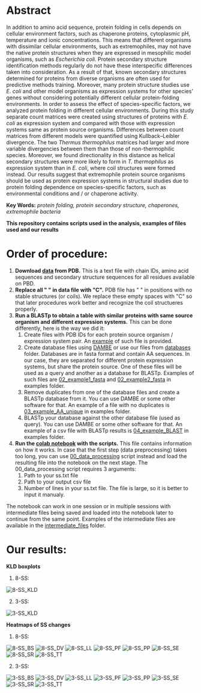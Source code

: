 # Abstract

In addition to amino acid sequence, protein folding in cells depends on cellular environment factors, such as chaperone proteins, cytoplasmic pH, temperature and ionic concentrations. This means that different organisms with dissimilar cellular environments, such as extremophiles, may not have the native protein structures when they are expressed in mesophilic model organisms, such as *Escherichia coli*. Protein secondary structure identification methods regularly do not have these interspecific differences taken into consideration. As a result of that, known secondary structures determined for proteins from diverse organisms are often used for predictive methods training. Moreover, many protein structure studies use *E. coli* and other model organisms as expression systems for other species’ genes without considering potentially different cellular protein-folding environments. In order to assess the effect of species-specific factors, we analyzed protein folding in different cellular environments. During this study separate count matrices were created using structures of proteins with *E. coli* as expression system and compared with those with expression systems same as protein source organisms. Differences between count matrices from different models were quantified using Kullback–Leibler divergence. The two *Thermus thermophilus* matrices had larger and more variable divergencies between them than those of non-thermophilic species. Moreover, we found directionality in this distance as helical secondary structures were more likely to form in *T. thermophilus* as expression system than in *E. coli*, where coil structures were formed instead. Our results suggest that extremophile protein source organisms should be used as protein expression systems in structural studies due to protein folding dependence on species-specific factors, such as environmental conditions and / or chaperone activity.

**Key Words:** *protein folding, protein secondary structure, chaperones, extremophile bacteria*

**This repository contains scripts used in the analysis, examples of files used and our results**

# Order of procedure:
1) **Download [data](https://cdn.rcsb.org/etl/kabschSander/ss.txt.gz) from PDB.** This is a text file with chain IDs, amino acid sequences and secondary structure sequences for all residues available on PBD.
2) **Replace all " " in data file with "C".** PDB file has " " in positions with no stable structures (or coils). We replace these empty spaces with "C" so that later procedures work better and recognize the coil structueres properly.
3) **Run a BLASTp to obtain a table with similar proteins with same source organism and different expression systems.** This can be done differently, here is the way we did it:
    1. Create files with PDB IDs for each protein source organism / expression system pair. An [example](examples/01_example_sequences_IDs.txt) of such file is provided.
    2. Create database files using [DAMBE](http://dambe.bio.uottawa.ca/DAMBE/dambe.aspx) or use our files from [databases](databases/) folder. Databases are in fasta format and contain AA sequences. In our case, they are separated for different protein expression systems, but share the protein source. One of these files will be used as a query and another as a database for BLASTp. Examples of such files are [02_example1_fasta](examples/02_example1_fasta.FAS) and [02_example2_fasta](examples/02_example2_fasta.FAS) in examples folder.
    3. Remove duplicates from one of the database files and create a BLASTp database from it. You can use DAMBE or some other software for that. An example of a file with no duplicates is [03_example_AA_unique](examples/03_example_AA_unique.FAS) in examples folder.
    4. BLASTp your database against the other database file (used as query). You can use DAMBE or some other software for that. An example of a csv file with BLASTp results is [04_example_BLAST](examples/04_example_BLAST.csv) in examples folder.
4) **Run the [colab notebook](scripts/SS_and_expression_systems_v1.ipynb) with the scripts.** This file contains information on how it works. In case that the first step (data preprocessing) takes too long, you can use [00_data_processing](scripts/00_data_processing.py) script instead and load the resulting file into the notebook on the next stage. The 00_data_processing script requires 3 arguments:
    1. Path to your ss.txt file
    2. Path to your output csv file
    3. Number of lines in your ss.txt file. The file is large, so it is better to input it manualy.

The notebook can work in one session or in multiple sessions with intermediate files being saved and loaded into the notebook later to continue from the same point. Examples of the intermediate files are available in the [intermediate_files](results/intermediate_files/) folder.

# Our results:
**KLD boxplots**
1) 8-SS:

![8-SS_KLD](results/KLD_boxplots/08_KLD_split_8.png)

2) 3-SS:

![3-SS_KLD](results/KLD_boxplots/08_KLD_split_3.png)

**Heatmaps of SS changes**
1) 8-SS:

![8-SS_BS](results/heatmaps/8-SS/10_Bsubtilis_KL_divergence_8.png)
![8-SS_DV](results/heatmaps/8-SS/10_Dvulgaris_KL_divergence_8.png)
![8-SS_LL](results/heatmaps/8-SS/10_Llactis_KL_divergence_8.png)
![8-SS_PF](results/heatmaps/8-SS/10_Pfluorescens_KL_divergence_8.png)
![8-SS_PP](results/heatmaps/8-SS/10_Pputida_KL_divergence_8.png)
![8-SS_SE](results/heatmaps/8-SS/10_Senterica_KL_divergence_8.png)
![8-SS_SR](results/heatmaps/8-SS/10_Srubiginosus_KL_divergence_8.png)
![8-SS_TT](results/heatmaps/8-SS/10_Tthermophilus_KL_divergence_8.png)

2) 3-SS:

![3-SS_BS](results/heatmaps/3-SS/10_Bsubtilis_KL_divergence_3.png)
![3-SS_DV](results/heatmaps/3-SS/10_Dvulgaris_KL_divergence_3.png)
![3-SS_LL](results/heatmaps/3-SS/10_Llactis_KL_divergence_3.png)
![3-SS_PF](results/heatmaps/3-SS/10_Pfluorescens_KL_divergence_3.png)
![3-SS_PP](results/heatmaps/3-SS/10_Pputida_KL_divergence_3.png)
![3-SS_SE](results/heatmaps/3-SS/10_Senterica_KL_divergence_3.png)
![3-SS_SR](results/heatmaps/3-SS/10_Srubiginosus_KL_divergence_3.png)
![3-SS_TT](results/heatmaps/3-SS/10_Tthermophilus_KL_divergence_3.png)

